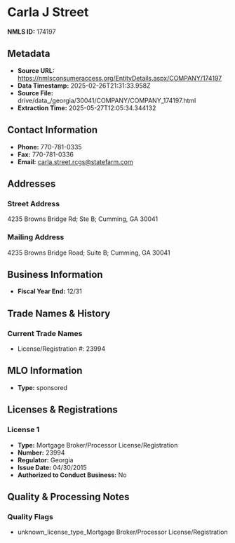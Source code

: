# Carla J Street

**NMLS ID:** 174197

## Metadata
- **Source URL:** https://nmlsconsumeraccess.org/EntityDetails.aspx/COMPANY/174197
- **Data Timestamp:** 2025-02-26T21:31:33.958Z
- **Source File:** drive/data_/georgia/30041/COMPANY/COMPANY_174197.html
- **Extraction Time:** 2025-05-27T12:05:34.344132

## Contact Information
- **Phone:** 770-781-0335
- **Fax:** 770-781-0336
- **Email:** carla.street.rcgs@statefarm.com

## Addresses
### Street Address
4235 Browns Bridge Rd; Ste B; Cumming, GA 30041

### Mailing Address
4235 Browns Bridge Road; Suite B; Cumming, GA 30041

## Business Information
- **Fiscal Year End:** 12/31

## Trade Names & History
### Current Trade Names
- License/Registration #: 23994

## MLO Information
- **Type:** sponsored

## Licenses & Registrations

### License 1
- **Type:** Mortgage Broker/Processor License/Registration
- **Number:** 23994
- **Regulator:** Georgia
- **Issue Date:** 04/30/2015
- **Authorized to Conduct Business:** No

## Quality & Processing Notes
### Quality Flags
- unknown_license_type_Mortgage Broker/Processor License/Registration

